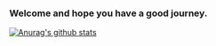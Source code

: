 ### Welcome and hope you have a good journey.

[![Anurag's github stats](https://github-readme-stats.vercel.app/api?username=shanglianlm0525)](https://github.com/anuraghazra/github-readme-stats)

<!--
**shanglianlm0525/shanglianlm0525** is a ✨ _special_ ✨ repository because its `README.md` (this file) appears on your GitHub profile.

Here are some ideas to get you started:

- 🔭 I’m currently working on ...
- 🌱 I’m currently learning ...
- 👯 I’m looking to collaborate on ...
- 🤔 I’m looking for help with ...
- 💬 Ask me about ...
- 📫 How to reach me: ...
- 😄 Pronouns: ...
- ⚡ Fun fact: ...
-->

